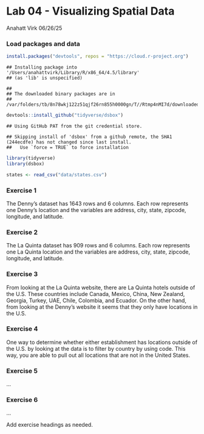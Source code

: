 Lab 04 - Visualizing Spatial Data
================
Anahatt Virk
06/26/25

### Load packages and data

``` r
install.packages("devtools", repos = "https://cloud.r-project.org")
```

    ## Installing package into '/Users/anahattvirk/Library/R/x86_64/4.5/library'
    ## (as 'lib' is unspecified)

    ## 
    ## The downloaded binary packages are in
    ##  /var/folders/tb/8n78wkj122z51qjf26rn855h0000gn/T//Rtmp4nMI7d/downloaded_packages

``` r
devtools::install_github("tidyverse/dsbox")
```

    ## Using GitHub PAT from the git credential store.

    ## Skipping install of 'dsbox' from a github remote, the SHA1 (244ecdfe) has not changed since last install.
    ##   Use `force = TRUE` to force installation

``` r
library(tidyverse) 
library(dsbox) 
```

``` r
states <- read_csv("data/states.csv")
```

### Exercise 1

The Denny’s dataset has 1643 rows and 6 columns. Each row represents one
Denny’s location and the variables are address, city, state, zipcode,
longitude, and latitude.

### Exercise 2

The La Quinta dataset has 909 rows and 6 columns. Each row represents
one La Quinta location and the variables are address, city, state,
zipcode, longitude, and latitude.

### Exercise 3

From looking at the La Quinta website, there are La Quinta hotels
outside of the U.S. These countries include Canada, Mexico, China, New
Zealand, Georgia, Turkey, UAE, Chile, Colombia, and Ecuador. On the
other hand, from looking at the Denny’s website it seems that they only
have locations in the U.S.

### Exercise 4

One way to determine whether either establishment has locations outside
of the U.S. by looking at the data is to filter by country by using
code. This way, you are able to pull out all locations that are not in
the United States.

### Exercise 5

…

### Exercise 6

…

Add exercise headings as needed.
